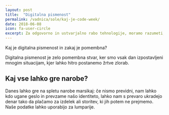 ```yaml
---
layout: post
title:  "Digitalna pismenost"
permalink: /vadnica/sole/kaj-je-code-week/
date: 2018-06-08
icon: fa-user-circle
excerpt: Za odgovorno in ustvarjalno rabo tehnologije, moramo razumeti, kako deluje.
---
```


Kaj je digitalna pismenost in zakaj je pomembna?

Digitalna pismenost je zelo pomembna stvar, ker smo vsak dan izpostavljeni mnogim situacijam, kjer lahko hitro postanemo žrtve zlorab. 

## Kaj vse lahko gre narobe?
Danes lahko gre na spletu narobe marsikaj: če nismo previdni, nam lahko kdo ugane geslo in prevzame našo identiteto, lahko nam s prevaro ukradejo denar tako da plačamo za izdelek ali storitev, ki jih potem ne prejmemo. Naše podatke lahko uporabijo za lumparije.
